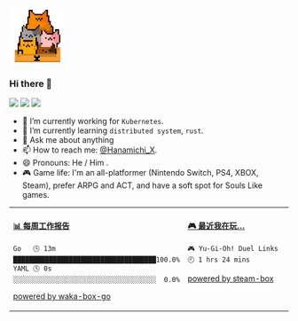 <img src="https://github.com/x893675/x893675/blob/master/img/cat.gif" width="100">

### Hi there 👋

![](https://img.shields.io/badge/macOS-catalina-d0d1d4)
![](https://img.shields.io/badge/Go-1.14.4-1cadd5)
![](https://img.shields.io/badge/Rust-1.44.1-orange)

- 🔭 I’m currently working for `Kubernetes`.
- 🌱 I’m currently learning `distributed system`, `rust`.
- 💬 Ask me about anything
- 📫 How to reach me: [@Hanamichi_X](https://t.me/Hanamichi_X).
- 😄 Pronouns: He / Him .
- 🎮 Game life: I'm an all-platformer (Nintendo Switch, PS4, XBOX, Steam), prefer ARPG and ACT, and have a soft spot for Souls Like games.

<!--
**x893675/x893675** is a ✨ _special_ ✨ repository because its `README.md` (this file) appears on your GitHub profile.

Here are some ideas to get you started:

- 🔭 I’m currently working on ...
- 🌱 I’m currently learning ...
- 👯 I’m looking to collaborate on ...
- 🤔 I’m looking for help with ...
- 💬 Ask me about ...
- 📫 How to reach me: ...
- 😄 Pronouns: ...
- ⚡ Fun fact: ...
-->


<table>
<tr>
<td valign="top" width="50%">

<!-- waka-box start -->
#### <a href="https://gist.github.com/02306cfa1b532bd1a8432087894ced2a" target="_blank">📊 每周工作报告</a>
```text
Go   🕓 13m ████████████████████████████████████100.0%
YAML 🕓 0s  ░░░░░░░░░░░░░░░░░░░░░░░░░░░░░░░░░░░░  0.0%
```
<!-- Powered by https://github.com/x893675/waka-box-go . -->
<!-- waka-box end -->

[powered by waka-box-go](https://github.com/x893675/waka-box-go)

</td>
<td valign="top" width="50%">

<!-- steam-box start -->
#### <a href="https://gist.github.com/7643b2d2c095ae2572bdd1e1b729515f" target="_blank">🎮 最近我在玩…</a>
```text
🎮 Yu-Gi-Oh! Duel Links             🕘 1 hrs 24 mins
```
<!-- Powered by https://github.com/YouEclipse/steam-box . -->
<!-- steam-box end -->

[powered by steam-box](https://github.com/x893675/steam-box)

</td>
</tr>
</table>
